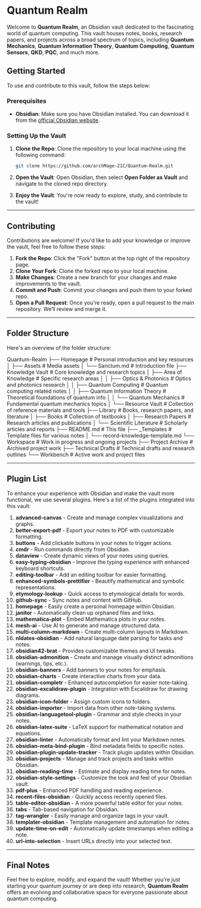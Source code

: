 # Quantum Realm

Welcome to **Quantum Realm**, an Obsidian vault dedicated to the fascinating world of quantum computing. This vault houses notes, books, research papers, and projects across a broad spectrum of topics, including **Quantum Mechanics**, **Quantum Information Theory**, **Quantum Computing**, **Quantum Sensors**, **QKD**, **PQC**, and much more.

## Getting Started

To use and contribute to this vault, follow the steps below:

### Prerequisites
- **Obsidian**: Make sure you have Obsidian installed. You can download it from the [official Obsidian website](https://obsidian.md/).
  
### Setting Up the Vault

1. **Clone the Repo**: Clone the repository to your local machine using the following command:
    ```bash
    git clone https://github.com/archMage-21C/Quantum-Realm.git
    ```

2. **Open the Vault**: Open Obsidian, then select **Open Folder as Vault** and navigate to the cloned repo directory.

3. **Enjoy the Vault**: You're now ready to explore, study, and contribute to the vault!

---

## Contributing

Contributions are welcome! If you'd like to add your knowledge or improve the vault, feel free to follow these steps:

1. **Fork the Repo**: Click the "Fork" button at the top right of the repository page.
2. **Clone Your Fork**: Clone the forked repo to your local machine.
3. **Make Changes**: Create a new branch for your changes and make improvements to the vault.
4. **Commit and Push**: Commit your changes and push them to your forked repo.
5. **Open a Pull Request**: Once you're ready, open a pull request to the main repository. We’ll review and merge it.

---

## Folder Structure

Here's an overview of the folder structure:

Quantum-Realm
├── Homepage                    # Personal introduction and key resources
│   ├── Assets                  # Media assets
│   └── Sanctum.md              # Introduction file
├── Knowledge Vault             # Core knowledge and research topics
│   ├── Area of Knowledge       # Specific research areas
│   │   ├── Optics & Photonics  # Optics and photonics research
│   │   ├── Quantum Computing   # Quantum computing related notes
│   │   ├── Quantum Information Theory  # Theoretical foundations of quantum info
│   │   └── Quantum Mechanics   # Fundamental quantum mechanics topics
│   └── Resource Vault          # Collection of reference materials and tools
├── Library                     # Books, research papers, and literature
│   ├── Books                   # Collection of textbooks
│   ├── Research Papers         # Research articles and publications
│   └── Scientific Literature   # Scholarly articles and reports
├── README.md                   # This file
├── \_Templates                  # Template files for various notes
│   └── record-knowledge-template.md
└── Workspace                   # Work in progress and ongoing projects
├── Project Archive         # Archived project work
├── Technical Drafts        # Technical drafts and research outlines
└── Workbench               # Active work and project files


---

## Plugin List

To enhance your experience with Obsidian and make the vault more functional, we use several plugins. Here's a list of the plugins integrated into this vault:

1. **advanced-canvas** - Create and manage complex visualizations and graphs.
2. **better-export-pdf** - Export your notes to PDF with customizable formatting.
3. **buttons** - Add clickable buttons in your notes to trigger actions.
4. **cmdr** - Run commands directly from Obsidian.
5. **dataview** - Create dynamic views of your notes using queries.
6. **easy-typing-obsidian** - Improve the typing experience with enhanced keyboard shortcuts.
7. **editing-toolbar** - Add an editing toolbar for easier formatting.
8. **enhanced-symbols-prettifier** - Beautify mathematical and symbolic representations.
9. **etymology-lookup** - Quick access to etymological details for words.
10. **github-sync** - Sync notes and content with GitHub.
11. **homepage** - Easily create a personal homepage within Obsidian.
12. **janitor** - Automatically clean up orphaned files and links.
13. **mathematica-plot** - Embed Mathematica plots in your notes.
14. **mesh-ai** - Use AI to generate and manage structured data.
15. **multi-column-markdown** - Create multi-column layouts in Markdown.
16. **nldates-obsidian** - Add natural language date parsing for tasks and notes.
17. **obsidian42-brat** - Provides customizable themes and UI tweaks.
18. **obsidian-admonition** - Create and manage visually distinct admonitions (warnings, tips, etc.).
19. **obsidian-banners** - Add banners to your notes for emphasis.
20. **obsidian-charts** - Create interactive charts from your data.
21. **obsidian-completr** - Enhanced autocompletion for easier note-taking.
22. **obsidian-excalidraw-plugin** - Integration with Excalidraw for drawing diagrams.
23. **obsidian-icon-folder** - Assign custom icons to folders.
24. **obsidian-importer** - Import data from other note-taking systems.
25. **obsidian-languagetool-plugin** - Grammar and style checks in your notes.
26. **obsidian-latex-suite** - LaTeX support for mathematical notation and equations.
27. **obsidian-linter** - Automatically format and lint your Markdown notes.
28. **obsidian-meta-bind-plugin** - Bind metadata fields to specific notes.
29. **obsidian-plugin-update-tracker** - Track plugin updates within Obsidian.
30. **obsidian-projects** - Manage and track projects and tasks within Obsidian.
31. **obsidian-reading-time** - Estimate and display reading time for notes.
32. **obsidian-style-settings** - Customize the look and feel of your Obsidian vault.
33. **pdf-plus** - Enhanced PDF handling and reading experience.
34. **recent-files-obsidian** - Quickly access recently opened files.
35. **table-editor-obsidian** - A more powerful table editor for your notes.
36. **tabs** - Tab-based navigation for Obsidian.
37. **tag-wrangler** - Easily manage and organize tags in your vault.
38. **templater-obsidian** - Template management and automation for notes.
39. **update-time-on-edit** - Automatically update timestamps when editing a note.
40. **url-into-selection** - Insert URLs directly into your selected text.

---

## Final Notes

Feel free to explore, modify, and expand the vault! Whether you're just starting your quantum journey or are deep into research, **Quantum Realm** offers an evolving and collaborative space for everyone passionate about quantum computing.


